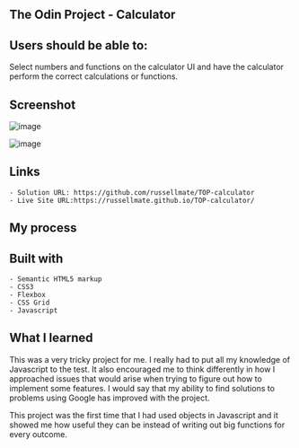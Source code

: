 ## The Odin Project - Calculator

## Users should be able to:

   Select numbers and functions on the calculator UI and have the calculator perform the correct calculations or functions. 

## Screenshot

![image](https://user-images.githubusercontent.com/87971535/164732471-f071425b-d817-4934-8f5f-535427af8a8a.png)

![image](https://user-images.githubusercontent.com/87971535/164732503-e45aa953-fdd6-44b9-9395-56cc18f1f413.png)

## Links

    - Solution URL: https://github.com/russellmate/TOP-calculator
    - Live Site URL:https://russellmate.github.io/TOP-calculator/

## My process
## Built with

    - Semantic HTML5 markup
    - CSS3
    - Flexbox
    - CSS Grid
    - Javascript
    
## What I learned
This was a very tricky project for me. I really had to put all my knowledge of Javascript to the test. It also encouraged me to think differently in how I approached issues that would arise when trying to figure out how to implement some features. I would say that my ability to find solutions to problems using Google has improved with the project. 

This project was the first time that I had used objects in Javascript and it showed me how useful they can be instead of writing out big functions for every outcome. 
